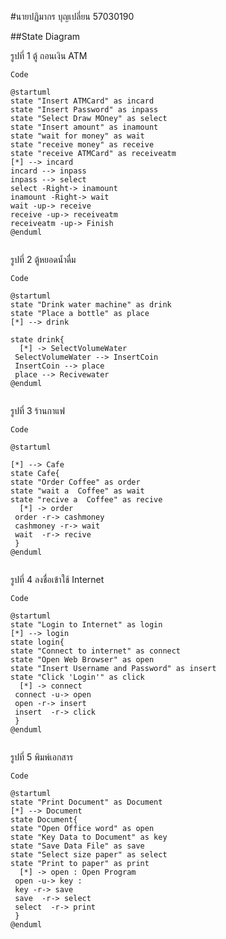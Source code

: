 #นายปฏิมากร บุญเปลี่ยน  57030190

##State Diagram

รูปที่ 1 ตู้ ถอนเงิน ATM
```
Code
```
```
@startuml
state "Insert ATMCard" as incard
state "Insert Password" as inpass
state "Select Draw MOney" as select
state "Insert amount" as inamount
state "wait for money" as wait
state "receive money" as receive
state "receive ATMCard" as receiveatm
[*] --> incard
incard --> inpass
inpass --> select
select -Right-> inamount
inamount -Right-> wait
wait -up-> receive
receive -up-> receiveatm
receiveatm -up-> Finish
@enduml
```

![]()


รูปที่ 2 ตู้หยอดน้ำดื่ม
```
Code
```
```
@startuml
state "Drink water machine" as drink
state "Place a bottle" as place
[*] --> drink

state drink{
  [*] -> SelectVolumeWater
 SelectVolumeWater --> InsertCoin
 InsertCoin --> place
 place --> Recivewater 
@enduml
```

![]()


รูปที่ 3 ร้านกาแฟ
```
Code
```
```
@startuml

[*] --> Cafe
state Cafe{
state "Order Coffee" as order
state "wait a  Coffee" as wait
state "recive a  Coffee" as recive
  [*] -> order
 order -r-> cashmoney
 cashmoney -r-> wait
 wait  -r-> recive 
 }
@enduml
```

![]()


รูปที่ 4 ลงชื่อเข้าใช้ Internet
```
Code
```
```
@startuml 
state "Login to Internet" as login
[*] --> login
state login{
state "Connect to internet" as connect
state "Open Web Browser" as open
state "Insert Username and Password" as insert
state "Click 'Login'" as click
  [*] -> connect
 connect -u-> open
 open -r-> insert
 insert  -r-> click 
 }
@enduml
```

![]()


รูปที่ 5 พิมพ์เอกสาร
```
Code
```
```
@startuml 
state "Print Document" as Document
[*] --> Document
state Document{
state "Open Office word" as open
state "Key Data to Document" as key
state "Save Data File" as save
state "Select size paper" as select
state "Print to paper" as print
  [*] -> open : Open Program
 open -u-> key :
 key -r-> save
 save  -r-> select 
 select  -r-> print
 }
@enduml
```

![]()

